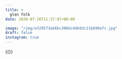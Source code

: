 ```yaml
---
title: >
  glen folk
date: 2020-07-26T11:37:07+00:00

image: "/img/e329573eb6bc308dcd4b93c21b690efc.jpg"
draft: false
instagram: true
---
```


{{<photo src="/img/e329573eb6bc308dcd4b93c21b690efc.jpg">}}
